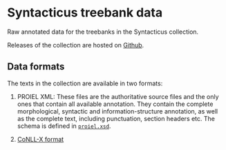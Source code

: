 # Syntacticus treebank data

Raw annotated data for the treebanks in the Syntacticus collection.

Releases of the collection are hosted on
[Github](https://github.com/syntacticus/syntacticus-treebank-data).

## Data formats

The texts in the collection are available in two formats:

1. PROIEL XML: These files are the authoritative source files and the only ones
that contain all available annotation. They contain the complete morphological,
syntactic and information-structure annotation, as well as the complete text,
including punctuation, section headers etc. The schema is defined in
[`proiel.xsd`](https://github.com/syntacticus/syntacticus-treebank-data/blob/master/proiel.xsd).

2. [CoNLL-X format](http://nextens.uvt.nl/depparse-wiki/DataFormat)
